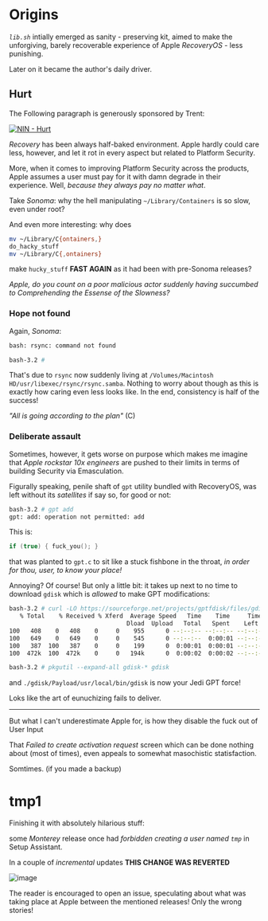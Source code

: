 # Origins

_`lib.sh`_ intially emerged as sanity - preserving kit, aimed to make the unforgiving, barely recoverable experience of Apple _RecoveryOS_ - less punishing.

Later on it became the author's daily driver.

## Hurt

The Following paragraph is generously sponsored by Trent:

[![NIN - Hurt](http://img.youtube.com/vi/PbHz9p7Z4OU/1.jpg)](http://www.youtube.com/watch?v=PbHz9p7Z4OU "NIN - Hurt")

_Recovery_ has been always half-baked environment. Apple hardly could care less, however, and let it rot in every aspect but related to Platform Security.

More, when it comes to improving Platform Security across the products, Apple assumes a user must pay for it with damn degrade in their experience.
Well, _because they always pay no matter what_.

Take _Sonoma_: why the hell manipulating `~/Library/Containers` is so slow, even under root?

And even more interesting: why does

```sh
mv ~/Library/C{ontainers,}
do_hacky_stuff
mv ~/Library/C{,ontainers}
```

make `hucky_stuff` **FAST AGAIN** as it had been with pre-Sonoma releases?

_Apple, do you count on a poor malicious actor suddenly having succumbed to Comprehending the Essense of the Slowness?_

### Hope not found

Again, _Sonoma_:

```sh
bash: rsync: command not found

bash-3.2 #
```

That's due to `rsync` now suddenly living at `/Volumes/Macintosh HD/usr/libexec/rsync/rsync.samba`. Nothing to worry about though
as this is exactly how caring even less looks like. In the end, consistency is half of the success!

_"All is going according to the plan"_ (C)

### Deliberate assault

Sometimes, however, it gets worse on purpose which makes me imagine that _Apple rockstar 10x engineers_ are pushed to their limits in terms of
building Security via Emasculation.

Figurally speaking, penile shaft of `gpt` utility bundled with RecoveryOS, was left without its _satellites_ if say so, for good or not:

```sh
bash-3.2 # gpt add
gpt: add: operation not permitted: add
```

This is:

```c
if (true) { fuck_you(); }
```

that was planted to `gpt.c` to sit like a stuck fishbone in the throat, _in order for thou, user, to know your place!_

Annoying? Of course! But only a little bit: it takes up next to no time to download `gdisk`
which is _allowed_ to make GPT modifications:

```sh
bash-3.2 # curl -LO https://sourceforge.net/projects/gptfdisk/files/gdisk-1.0.10.pkg
   % Total    % Received % Xferd  Average Speed   Time    Time     Time  Current
                                 Dload  Upload   Total   Spent    Left  Speed
100   408    0   408    0     0    955      0 --:--:-- --:--:-- --:--:--   955
100   649    0   649    0     0    545      0 --:--:--  0:00:01 --:--:--   545
100   387  100   387    0     0    199      0  0:00:01  0:00:01 --:--:--   675
100  472k  100  472k    0     0   194k      0  0:00:02  0:00:02 --:--:-- 2954k

bash-3.2 # pkgutil --expand-all gdisk-* gdisk
```

and `./gdisk/Payload/usr/local/bin/gdisk` is now your Jedi GPT force!

Loks like the art of eunuchizing fails to deliver.

______________________________________________________________________

But what I can't underestimate Apple for, is how they disable the fuck out of User Input

That _Failed to create activation request_ screen which can be done nothing about (most of times),
even appeals to somewhat masochistic statisfaction.

Somtimes. (if you made a backup)


# tmp1

Finishing it with absolutely hilarious stuff:

some _Monterey_ release once had _forbidden creating a user named `tmp`_ in Setup Assistant.

In a couple of _incremental_ updates **THIS CHANGE WAS REVERTED**

![image](https://github.com/ink-splatters/lib.sh/assets/2706884/03a29a17-c840-4391-9e7f-d9a2798715bd)

The reader is encouraged to open an issue, speculating about what was taking place at Apple between the mentioned releases!
Only the wrong stories!
